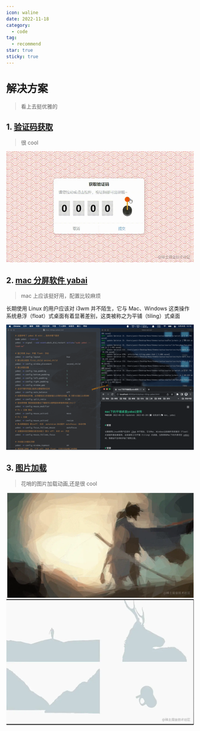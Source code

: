 ```yaml
---
icon: waline
date: 2022-11-18
category:
  - code
tag:
  - recommend
star: true
sticky: true
---
```


# 解决方案

> 看上去挺优雅的

## 1. [验证码获取](https://juejin.cn/post/7124205596655484965)

> 很 cool

![验证码图](./../../.vuepress/public/assets/img/recommend/verCode.webp)

## 2. [ mac 分屏软件 yabai](https://vccv.cc/article/mac-tiling-yabai.html)

> mac 上应该挺好用，配置比较麻烦

长期使用 Linux 的用户应该对 i3wm 并不陌生，它与 Mac、Windows 这类操作系统悬浮（float）式桌面有着显著差别，这类被称之为平铺（tiling）式桌面

![yabai图](./../../.vuepress/public/assets/img/recommend/yabai.png)

## 3. [图片加载](https://juejin.cn/post/7122256732940107813)

> 花哨的图片加载动画,还是很 cool

![加载1](./../../.vuepress/public/assets/img/recommend/img_loading1.webp)
![加载2](./../../.vuepress/public/assets/img/recommend/img_loading2.webp)
